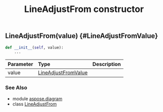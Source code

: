 ﻿---
title: LineAdjustFrom constructor
second_title: Aspose.Diagram for Python via .NET API References
description: 
type: docs
weight: 10
url: /python-net/aspose.diagram/lineadjustfrom/__init__/
is_root: false
---

## LineAdjustFrom(value) {#LineAdjustFromValue}



```python
def __init__(self, value):
    ...
```


| Parameter | Type | Description |
| :- | :- | :- |
| value | [LineAdjustFromValue](/diagram/python-net/aspose.diagram/lineadjustfromvalue) |  |



### See Also
* module [aspose.diagram](../../)
* class [LineAdjustFrom](/diagram/python-net/aspose.diagram/lineadjustfrom)
